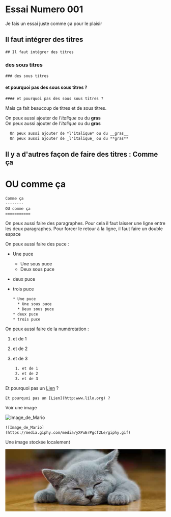 # Essai Numero 001

Je fais un essai juste comme ça pour le plaisir  
## Il faut intégrer des titres
    ## Il faut intégrer des titres  
### des sous titres
    ### des sous titres
#### et pourquoi pas des sous sous titres ?
    #### et pourquoi pas des sous sous titres ?

Mais ça fait beaucoup de titres et de sous titres.

On peux aussi ajouter de *l'italique* ou du __gras__  
On peux aussi ajouter de _l'italique_ ou du **gras**

      On peux aussi ajouter de *l'italique* ou du __gras__
      On peux aussi ajouter de _l'italique_ ou du **gras**


Il y a d'autres façon de faire des titres :
Comme ça
--------
OU comme ça
===========

    Comme ça
    --------
    OU comme ça
    ===========


On peux aussi faire des paragraphes.
Pour cela il faut laisser une ligne entre les deux paragraphes. Pour forcer le retour à la ligne, il faut faire un double espace

On peux aussi faire des puce :
* Une puce
  * Une sous puce
  * Deux sous puce
* deux puce
* trois puce


      * Une puce
        * Une sous puce
        * Deux sous puce
      * deux puce
      * trois puce

On peux aussi faire de la numérotation :
1. et de 1
2. et de 2
3. et de 3


        1. et de 1
        2. et de 2
        3. et de 3

Et pourquoi pas un [Lien](http:www.lilo.org) ?

    Et pourquoi pas un [Lien](http:www.lilo.org) ?

Voir une image

![Image_de_Mario](https://media.giphy.com/media/yXPuErPgcf2Le/giphy.gif)


    ![Image_de_Mario](https://media.giphy.com/media/yXPuErPgcf2Le/giphy.gif)
    
Une image stockée localement

![image-locale](/img/chat.jpg "Petit Chat")
